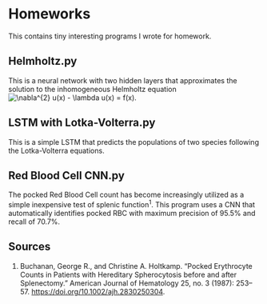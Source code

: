 # Homeworks
 This contains tiny interesting programs I wrote for homework.

## Helmholtz.py
 This is a neural network with two hidden layers that approximates the solution to the inhomogeneous Helmholtz equation ![\nabla^{2} u(x) - \lambda u(x) = f(x)](https://render.githubusercontent.com/render/math?math=%5Cnabla%5E%7B2%7D%20u(x)%20-%20%5Clambda%20u(x)%20%3D%20f(x)).

## LSTM with Lotka-Volterra.py
 This is a simple LSTM that predicts the populations of two species following the Lotka-Volterra equations.

## Red Blood Cell CNN.py
 The pocked Red Blood Cell count has become increasingly utilized as a simple inexpensive test of splenic function<sup>1</sup>. This program uses a CNN that automatically identifies pocked RBC with maximum precision of 95.5% and recall of 70.7%.
 
 ## Sources
 1. Buchanan, George R., and Christine A. Holtkamp. “Pocked Erythrocyte Counts in Patients with Hereditary Spherocytosis before and after Splenectomy.” American Journal of Hematology 25, no. 3 (1987): 253–57. https://doi.org/10.1002/ajh.2830250304.
